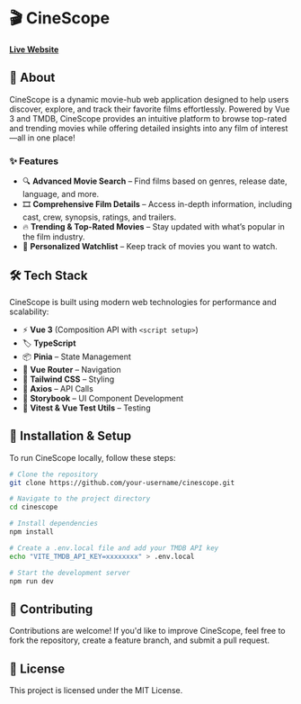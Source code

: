# 🎬 CineScope

**[Live Website](https://cine-scope-olive.vercel.app/)**

## 📌 About

CineScope is a dynamic movie-hub web application designed to help users discover, explore, and track their favorite films effortlessly. Powered by Vue 3 and TMDB, CineScope provides an intuitive platform to browse top-rated and trending movies while offering detailed insights into any film of interest—all in one place!

### ✨ Features

- 🔍 **Advanced Movie Search** – Find films based on genres, release date, language, and more.
- 🎞 **Comprehensive Film Details** – Access in-depth information, including cast, crew, synopsis, ratings, and trailers.
- 🔥 **Trending & Top-Rated Movies** – Stay updated with what’s popular in the film industry.
- 📌 **Personalized Watchlist** – Keep track of movies you want to watch.

## 🛠 Tech Stack

CineScope is built using modern web technologies for performance and scalability:

- ⚡ **Vue 3** (Composition API with `<script setup>`)
- 🏷 **TypeScript**
- 📦 **Pinia** – State Management
- 🚏 **Vue Router** – Navigation
- 🎨 **Tailwind CSS** – Styling
- 🔗 **Axios** – API Calls
- 📖 **Storybook** – UI Component Development
- 🧪 **Vitest & Vue Test Utils** – Testing

## 🚀 Installation & Setup

To run CineScope locally, follow these steps:

```sh
# Clone the repository
git clone https://github.com/your-username/cinescope.git

# Navigate to the project directory
cd cinescope

# Install dependencies
npm install

# Create a .env.local file and add your TMDB API key
echo "VITE_TMDB_API_KEY=xxxxxxxx" > .env.local

# Start the development server
npm run dev
```

## 🤝 Contributing

Contributions are welcome! If you'd like to improve CineScope, feel free to fork the repository, create a feature branch, and submit a pull request.

## 📜 License

This project is licensed under the MIT License.
